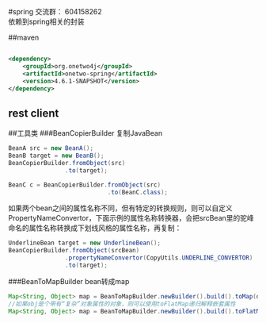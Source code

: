 #spring 
交流群：  604158262    
依赖到spring相关的封装

##maven
```xml

<dependency>
    <groupId>org.onetwo4j</groupId>
    <artifactId>onetwo-spring</artifactId>
    <version>4.6.1-SNAPSHOT</version>
</dependency>

```

## rest client

##工具类
###BeanCopierBuilder 复制JavaBean
```java   
BeanA src = new BeanA();
BeanB target = new BeanB();
BeanCopierBuilder.fromObject(src)
    			.to(target);   

BeanC c = BeanCopierBuilder.fromObject(src)
    						.to(BeanC.class); 
```
如果两个bean之间的属性名称不同，但有特定的转换规则，则可以自定义PropertyNameConvertor，下面示例的属性名称转换器，会把srcBean里的驼峰命名的属性名称转换成下划线风格的属性名称，再复制：
```java   
UnderlineBean target = new UnderlineBean();
BeanCopierBuilder.fromObject(srcBean)
				.propertyNameConvertor(CopyUtils.UNDERLINE_CONVERTOR)
				.to(target);  
```
###BeanToMapBuilder bean转成map
```java
Map<String, Object> map = BeanToMapBuilder.newBuilder().build().toMap(obj)   
//如果obj是个带有“复杂”对象属性的对象，则可以使用toFlatMap递归解释嵌套属性
Map<String, Object> map = BeanToMapBuilder.newBuilder().build().toFlatMap(obj)   
```